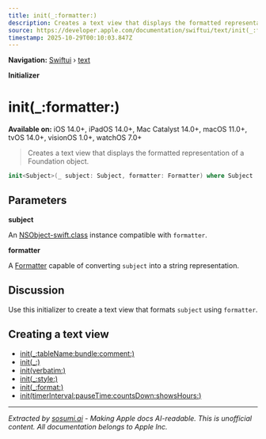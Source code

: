 ```yaml
---
title: init(_:formatter:)
description: Creates a text view that displays the formatted representation of a Foundation object.
source: https://developer.apple.com/documentation/swiftui/text/init(_:formatter:)
timestamp: 2025-10-29T00:10:03.847Z
---
```


**Navigation:** [Swiftui](/documentation/swiftui) › [text](/documentation/swiftui/text)

**Initializer**

# init(_:formatter:)

**Available on:** iOS 14.0+, iPadOS 14.0+, Mac Catalyst 14.0+, macOS 11.0+, tvOS 14.0+, visionOS 1.0+, watchOS 7.0+

> Creates a text view that displays the formatted representation of a Foundation object.

```swift
init<Subject>(_ subject: Subject, formatter: Formatter) where Subject : NSObject
```

## Parameters

**subject**

An [NSObject-swift.class](/documentation/ObjectiveC/NSObject-swift.class) instance compatible with `formatter`.



**formatter**

A [Formatter](/documentation/Foundation/Formatter) capable of converting `subject` into a string representation.



## Discussion

Use this initializer to create a text view that formats `subject` using `formatter`.

## Creating a text view

- [init(_:tableName:bundle:comment:)](/documentation/swiftui/text/init(_:tablename:bundle:comment:))
- [init(_:)](/documentation/swiftui/text/init(_:))
- [init(verbatim:)](/documentation/swiftui/text/init(verbatim:))
- [init(_:style:)](/documentation/swiftui/text/init(_:style:))
- [init(_:format:)](/documentation/swiftui/text/init(_:format:))
- [init(timerInterval:pauseTime:countsDown:showsHours:)](/documentation/swiftui/text/init(timerinterval:pausetime:countsdown:showshours:))

---

*Extracted by [sosumi.ai](https://sosumi.ai) - Making Apple docs AI-readable.*
*This is unofficial content. All documentation belongs to Apple Inc.*
